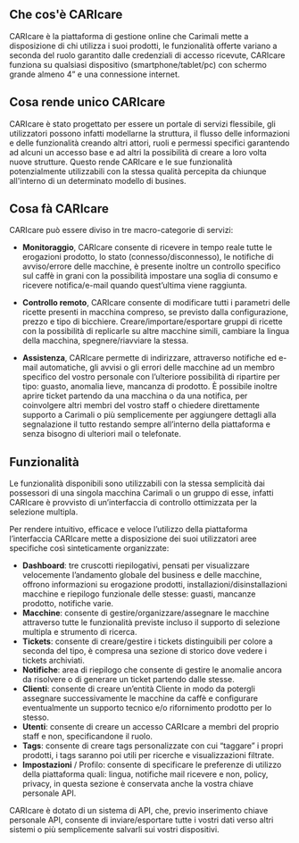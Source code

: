 ## Che cos'è CARIcare

CARIcare è la piattaforma di gestione online che Carimali mette a disposizione di chi utilizza i suoi prodotti, le funzionalità offerte variano a seconda del ruolo garantito dalle credenziali di accesso ricevute, CARIcare funziona su qualsiasi dispositivo (smartphone/tablet/pc) con schermo grande almeno 4” e una connessione internet.

## Cosa rende unico CARIcare 

CARIcare è stato progettato per essere un portale di servizi flessibile, gli utilizzatori possono infatti modellarne la struttura, il flusso delle informazioni e delle funzionalità creando altri attori, ruoli e permessi specifici garantendo ad alcuni un accesso base e ad altri la possibilità di creare a loro volta nuove strutture. Questo rende CARIcare e le sue funzionalità potenzialmente utilizzabili con la stessa qualità percepita da chiunque all'interno di un determinato modello di busines.

## Cosa fà CARIcare

CARIcare può essere diviso in tre macro-categorie di servizi:

- **Monitoraggio**, CARIcare consente di ricevere in tempo reale tutte le erogazioni prodotto, lo stato (connesso/disconnesso), le notifiche di avviso/errore delle macchine, è presente inoltre un controllo specifico sul caffè in grani con la possibilità impostare una soglia di consumo e ricevere notifica/e-mail quando quest’ultima viene raggiunta.

- **Controllo remoto**, CARIcare consente di modificare tutti i parametri delle ricette presenti in macchina compreso, se previsto dalla configurazione, prezzo e tipo di bicchiere. Creare/importare/esportare gruppi di ricette con la possibilità di replicarle su altre macchine simili, cambiare la lingua della macchina, spegnere/riavviare la stessa.

- **Assistenza**, CARIcare permette di indirizzare, attraverso notifiche ed e-mail automatiche, gli avvisi o gli errori delle macchine ad un membro specifico del vostro personale con l’ulteriore possibilità di ripartire per tipo: guasto, anomalia lieve, mancanza di prodotto. È possibile inoltre aprire ticket partendo da una macchina o da una notifica, per coinvolgere altri membri del vostro staff o chiedere direttamente supporto a Carimali o più semplicemente per aggiungere dettagli alla segnalazione il tutto restando sempre all’interno della piattaforma e senza bisogno di ulteriori mail o telefonate.

## Funzionalità

Le funzionalità disponibili sono utilizzabili con la stessa semplicità dai possessori di una singola macchina Carimali o un gruppo di esse, infatti CARIcare è provvisto di un’interfaccia di controllo ottimizzata per la selezione multipla.

Per rendere intuitivo, efficace e veloce l’utilizzo della piattaforma l’interfaccia CARIcare mette a disposizione dei suoi utilizzatori aree specifiche così sinteticamente organizzate:

- **Dashboard**: tre cruscotti riepilogativi, pensati per visualizzare velocemente l’andamento globale del business e delle macchine, offrono informazioni su erogazione prodotti, installazioni/disinstallazioni macchine e riepilogo funzionale delle stesse: guasti, mancanze prodotto, notifiche varie.
- **Macchine**: consente di gestire/organizzare/assegnare le macchine attraverso tutte le funzionalità previste incluso il supporto di selezione multipla e strumento di ricerca.
- **Tickets**: consente di creare/gestire i tickets distinguibili per colore a seconda del tipo, è compresa una sezione di storico dove vedere i tickets archiviati.
- **Notifiche**: area di riepilogo che consente di gestire le anomalie ancora da risolvere o di generare un ticket partendo dalle stesse.
- **Clienti**: consente di creare un’entità Cliente in modo da potergli assegnare successivamente le macchine da caffè e configurare eventualmente un supporto tecnico e/o rifornimento prodotto per lo stesso.
- **Utenti**: consente di creare un accesso CARIcare a membri del proprio staff e non, specificandone il ruolo.
- **Tags**: consente di creare tags personalizzate con cui “taggare” i propri prodotti, i tags saranno poi utili per ricerche e visualizzazioni filtrate.
- **Impostazioni** / Profilo: consente di specificare le preferenze di utilizzo della piattaforma quali: lingua, notifiche mail ricevere e non, policy, privacy, in questa sezione è conservata anche la vostra chiave personale API.

CARIcare è dotato di un sistema di API, che, previo inserimento chiave personale API, consente di inviare/esportare tutte i vostri dati verso altri sistemi o più semplicemente salvarli sui vostri dispositivi.




